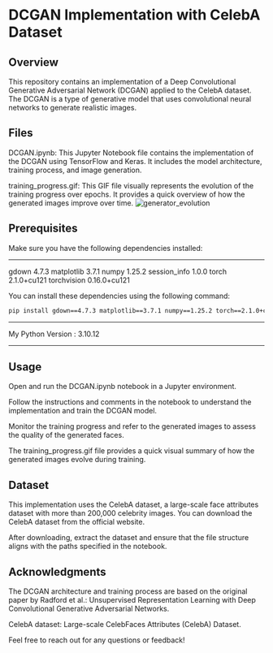 # DCGAN Implementation with CelebA Dataset
## Overview
This repository contains an implementation of a Deep Convolutional Generative Adversarial Network (DCGAN) applied to the CelebA dataset. The DCGAN is a type of generative model that uses convolutional neural networks to generate realistic images.

## Files
DCGAN.ipynb: This Jupyter Notebook file contains the implementation of the DCGAN using TensorFlow and Keras. It includes the model architecture, training process, and image generation.

training_progress.gif: This GIF file visually represents the evolution of the training progress over epochs. It provides a quick overview of how the generated images improve over time.
![generator_evolution](https://github.com/Rashid0125/DCGAN-CelebA-Dataset/assets/102589680/8624c1d4-05a5-49d1-920f-a7ae45232a24)

## Prerequisites
Make sure you have the following dependencies installed:

-----
gdown               4.7.3
matplotlib          3.7.1
numpy               1.25.2
session_info        1.0.0
torch               2.1.0+cu121
torchvision         0.16.0+cu121

You can install these dependencies using the following command:

```bash
pip install gdown==4.7.3 matplotlib==3.7.1 numpy==1.25.2 torch==2.1.0+cu121 torchvision==0.16.0+cu121
```
-----

My Python Version :  3.10.12 

-----

## Usage
Open and run the DCGAN.ipynb notebook in a Jupyter environment.

Follow the instructions and comments in the notebook to understand the implementation and train the DCGAN model.

Monitor the training progress and refer to the generated images to assess the quality of the generated faces.

The training_progress.gif file provides a quick visual summary of how the generated images evolve during training.

## Dataset
This implementation uses the CelebA dataset, a large-scale face attributes dataset with more than 200,000 
celebrity images. You can download the CelebA dataset from the official website.

After downloading, extract the dataset and ensure that the file structure aligns with the paths specified in the notebook.

## Acknowledgments
The DCGAN architecture and training process are based on the original paper by Radford et al.: Unsupervised Representation 
Learning with Deep Convolutional Generative Adversarial Networks.

CelebA dataset: Large-scale CelebFaces Attributes (CelebA) Dataset.

Feel free to reach out for any questions or feedback!
